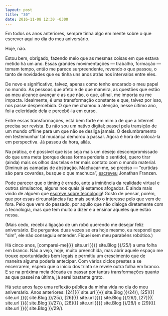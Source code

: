 ```yaml
---
layout: post
title: "30"
date: 2016-11-08 12:30 -0300
---
```

Em todos os anos anteriores, sempre tinha algo em mente sobre o que escrever aqui no dia do meu aniversário.

Hoje, não.

Estou bem, obrigado, fazendo meio que as mesmas coisas em que estava metido há um ano. Essas grandes movimentações — trabalho, formação — tomam tempo, então me parece surpreendente, revendo o que passou, o tanto de novidades que eu tinha uns anos atrás nos intervalos entre eles.

De novo e significativo, talvez, apenas como tenho encarado o meu papel no mundo. As pessoas que afeto e de que maneira, as questões que estão ao meu alcance avançar e as que não, o que, afinal, me importa ou me impacta. Idealmente, é uma transformação constante e que, talvez por isso, nos passe despercebida. O que me chamou a atenção, nesse último ano, foi a celeridade dela e percebê-la em curso.

Entre essas transformações, está bem forte em mim a de que a Internet precisa ser revista. Eu não sou um nativo digital; passei pela transição de um mundo offline para um que não se desliga jamais. O deslumbramento em testemunhar tal mudança demorou a passar. Agora é hora de colocá-la em perspectiva. Já passou da hora, aliás.

Na prática, e é possível que isso seja mais um desejo descompromissado do que uma meta (porque dessa forma perderia o sentido), quero tirar (ainda) mais os olhos das telas e ter mais contato com o mundo material. Diminuir as camadas de abstração. Machucar-me, se preciso — “curtidas são para covardes, busque o que machuca”, [escreveu](http://www.nytimes.com/2011/05/29/opinion/29franzen.html?pagewanted=all) Jonathan Franzen.

Pode parecer que o timing é errado, ante a iminência da realidade virtual e outros simulacros, alguns nos quais já estamos afogados. E ainda mais vindo de alguém que [escreve sobre tecnologia](https://www.manualdousuario.net/)! Gosto de pensar, porém, que por essas circunstâncias faz mais sentido o interesse pelo que vem de fora. Pelo que vem do passado, por aquilo que não dialoga diretamente com a tecnologia, mas que tem muito a dizer e a ensinar àqueles que estão nessa.

(Mais cedo, recebi a ligação de um robô querendo me desejar feliz aniversário. Ele perguntou duas vezes se era hoje mesmo, eu respondi que “sim”, ele não conseguiu entender. Fiquei sem meu parabéns robótico.)

Há cinco anos, [comparei-me]({{ site.url }}{{ site.Blog }}/25/) a uma folha em branco. Não a vejo, hoje, muito preenchida, mas abrir aquele espaço me trouxe oportunidades bem legais e permitiu um crescimento que de maneira alguma poderia antecipar. Com vários ciclos prestes a se encerrarem, espero que o início dos trinta se revele outra folha em branco. E se na próxima meia década eu passar por tantas transformações quanto as que passei na última, já serei bastante grato.

Há sete anos faço uma reflexão pública da minha vida no dia do meu aniversário. Anos anteriores: [24]({{ site.url }}{{ site.Blog }}/24/), [25]({{ site.url }}{{ site.Blog }}/25/), [26]({{ site.url }}{{ site.Blog }}/26/), [27]({{ site.url }}{{ site.Blog }}/27/), [28]({{ site.url }}{{ site.Blog }}/28/) e [29]({{ site.url }}{{ site.Blog }}/29/).